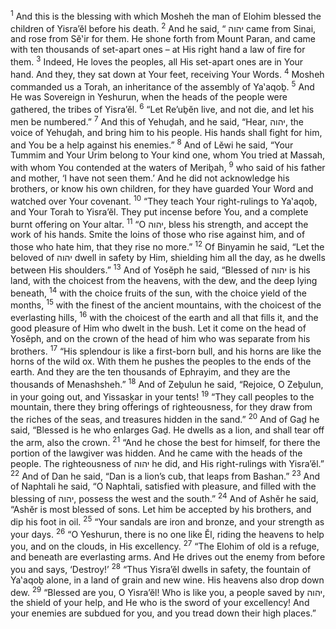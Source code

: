 <sup>1</sup> And this is the blessing with which Mosheh the man of Elohim blessed the children of Yisra’ĕl before his death.
<sup>2</sup> And he said, “ יהוה came from Sinai, and rose from Sĕ‛ir for them. He shone forth from Mount Paran, and came with ten thousands of set-apart ones – at His right hand a law of fire for them.
<sup>3</sup> Indeed, He loves the peoples, all His set-apart ones are in Your hand. And they, they sat down at Your feet, receiving Your Words.
<sup>4</sup> Mosheh commanded us a Torah, an inheritance of the assembly of Ya‛aqoḇ.
<sup>5</sup> And He was Sovereign in Yeshurun, when the heads of the people were gathered, the tribes of Yisra’ĕl.
<sup>6</sup> “Let Re’uḇĕn live, and not die, and let his men be numbered.”
<sup>7</sup> And this of Yehuḏah, and he said, “Hear, יהוה, the voice of Yehuḏah, and bring him to his people. His hands shall fight for him, and You be a help against his enemies.”
<sup>8</sup> And of Lĕwi he said, “Your Tummim and Your Urim belong to Your kind one, whom You tried at Massah, with whom You contended at the waters of Meriḇah,
<sup>9</sup> who said of his father and mother, ‘I have not seen them.’ And he did not acknowledge his brothers, or know his own children, for they have guarded Your Word and watched over Your covenant.
<sup>10</sup> “They teach Your right-rulings to Ya‛aqoḇ, and Your Torah to Yisra’ĕl. They put incense before You, and a complete burnt offering on Your altar.
<sup>11</sup> “O יהוה, bless his strength, and accept the work of his hands. Smite the loins of those who rise against him, and of those who hate him, that they rise no more.”
<sup>12</sup> Of Binyamin he said, “Let the beloved of יהוה dwell in safety by Him, shielding him all the day, as he dwells between His shoulders.”
<sup>13</sup> And of Yosĕph he said, “Blessed of יהוה is his land, with the choicest from the heavens, with the dew, and the deep lying beneath,
<sup>14</sup> with the choice fruits of the sun, with the choice yield of the months,
<sup>15</sup> with the finest of the ancient mountains, with the choicest of the everlasting hills,
<sup>16</sup> with the choicest of the earth and all that fills it, and the good pleasure of Him who dwelt in the bush. Let it come on the head of Yosĕph, and on the crown of the head of him who was separate from his brothers.
<sup>17</sup> “His splendour is like a first-born bull, and his horns are like the horns of the wild ox. With them he pushes the peoples to the ends of the earth. And they are the ten thousands of Ephrayim, and they are the thousands of Menashsheh.”
<sup>18</sup> And of Zeḇulun he said, “Rejoice, O Zeḇulun, in your going out, and Yissasḵar in your tents!
<sup>19</sup> “They call peoples to the mountain, there they bring offerings of righteousness, for they draw from the riches of the seas, and treasures hidden in the sand.”
<sup>20</sup> And of Gaḏ he said, “Blessed is he who enlarges Gaḏ. He dwells as a lion, and shall tear off the arm, also the crown.
<sup>21</sup> “And he chose the best for himself, for there the portion of the lawgiver was hidden. And he came with the heads of the people. The righteousness of יהוה he did, and His right-rulings with Yisra’ĕl.”
<sup>22</sup> And of Dan he said, “Dan is a lion’s cub, that leaps from Bashan.”
<sup>23</sup> And of Naphtali he said, “O Naphtali, satisfied with pleasure, and filled with the blessing of יהוה, possess the west and the south.”
<sup>24</sup> And of Ashĕr he said, “Ashĕr is most blessed of sons. Let him be accepted by his brothers, and dip his foot in oil.
<sup>25</sup> “Your sandals are iron and bronze, and your strength as your days.
<sup>26</sup> “O Yeshurun, there is no one like Ĕl, riding the heavens to help you, and on the clouds, in His excellency.
<sup>27</sup> “The Elohim of old is a refuge, and beneath are everlasting arms. And He drives out the enemy from before you and says, ‘Destroy!’
<sup>28</sup> “Thus Yisra’ĕl dwells in safety, the fountain of Ya‛aqoḇ alone, in a land of grain and new wine. His heavens also drop down dew.
<sup>29</sup> “Blessed are you, O Yisra’ĕl! Who is like you, a people saved by יהוה, the shield of your help, and He who is the sword of your excellency! And your enemies are subdued for you, and you tread down their high places.”
